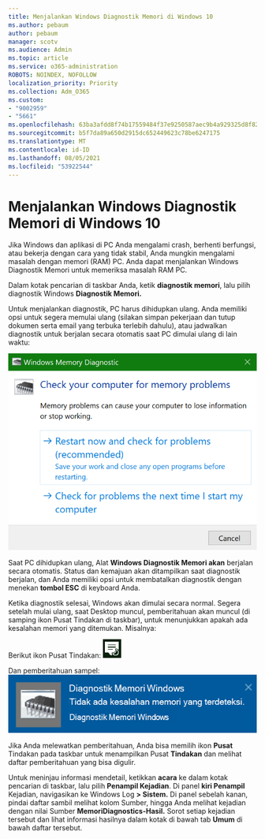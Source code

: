 ```yaml
---
title: Menjalankan Windows Diagnostik Memori di Windows 10
ms.author: pebaum
author: pebaum
manager: scotv
ms.audience: Admin
ms.topic: article
ms.service: o365-administration
ROBOTS: NOINDEX, NOFOLLOW
localization_priority: Priority
ms.collection: Adm_O365
ms.custom:
- "9002959"
- "5661"
ms.openlocfilehash: 63ba3afdd8f74b17559484f37e9250587aec9b4a929325d8f82e3c9ad06f1783
ms.sourcegitcommit: b5f7da89a650d2915dc652449623c78be6247175
ms.translationtype: MT
ms.contentlocale: id-ID
ms.lasthandoff: 08/05/2021
ms.locfileid: "53922544"
---
```

# <a name="run-windows-memory-diagnostics-in-windows-10"></a>Menjalankan Windows Diagnostik Memori di Windows 10

Jika Windows dan aplikasi di PC Anda mengalami crash, berhenti berfungsi, atau bekerja dengan cara yang tidak stabil, Anda mungkin mengalami masalah dengan memori (RAM) PC. Anda dapat menjalankan Windows Diagnostik Memori untuk memeriksa masalah RAM PC.

Dalam kotak pencarian di taskbar Anda, ketik **diagnostik memori**, lalu pilih diagnostik Windows **Diagnostik Memori.** 

Untuk menjalankan diagnostik, PC harus dihidupkan ulang. Anda memiliki opsi untuk segera memulai ulang (silakan simpan pekerjaan dan tutup dokumen serta email yang terbuka terlebih dahulu), atau jadwalkan diagnostik untuk berjalan secara otomatis saat PC dimulai ulang di lain waktu:

![Windows Diagnostik Memori](media/windows-memory-diagnostic.png)

Saat PC dihidupkan ulang, Alat **Windows Diagnostik Memori akan** berjalan secara otomatis. Status dan kemajuan akan ditampilkan saat diagnostik berjalan, dan Anda memiliki opsi untuk membatalkan diagnostik dengan menekan **tombol ESC** di keyboard Anda.

Ketika diagnostik selesai, Windows akan dimulai secara normal.
Segera setelah mulai ulang, saat Desktop muncul, pemberitahuan  akan muncul (di samping ikon Pusat Tindakan di taskbar), untuk menunjukkan apakah ada kesalahan memori yang ditemukan. Misalnya:

Berikut ikon Pusat Tindakan: ![Ikon pusat tindakan](media/action-center-icon.png) 

Dan pemberitahuan sampel: ![Tidak ada kesalahan memori](media/no-memory-errors.png)

Jika Anda melewatkan pemberitahuan, Anda bisa memilih ikon **Pusat** Tindakan pada taskbar untuk menampilkan Pusat **Tindakan** dan melihat daftar pemberitahuan yang bisa digulir.

Untuk meninjau informasi mendetail, ketikkan **acara** ke dalam kotak pencarian di taskbar, lalu pilih **Penampil Kejadian**. Di panel **kiri Penampil** Kejadian, navigasikan ke Windows Log **> Sistem.** Di panel sebelah kanan, pindai daftar sambil  melihat kolom Sumber, hingga Anda melihat kejadian dengan nilai Sumber **MemoriDiagnostics-Hasil.** Sorot setiap kejadian tersebut dan lihat informasi hasilnya dalam kotak di bawah tab **Umum** di bawah daftar tersebut.
